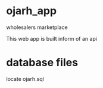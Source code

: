 # ojarh_app
 wholesalers marketplace

This web app is built inform of an api



# database files
locate ojarh.sql 